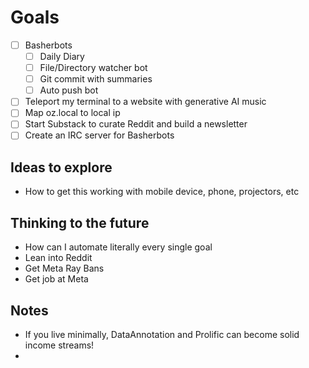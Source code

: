 # Goals
- [ ] Basherbots
  - [ ] Daily Diary
  - [ ] File/Directory watcher bot
  - [ ] Git commit with summaries
  - [ ] Auto push bot
- [ ] Teleport my terminal to a website with generative AI music
- [ ] Map oz.local to local ip
- [ ] Start Substack to curate Reddit and build a newsletter
- [ ] Create an IRC server for Basherbots

## Ideas to explore
- How to get this working with mobile device, phone, projectors, etc

## Thinking to the future
- How can I automate literally every single goal
- Lean into Reddit
- Get Meta Ray Bans
- Get job at Meta

## Notes
- If you live minimally, DataAnnotation and Prolific can become solid income streams!
- 
